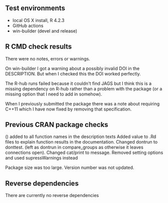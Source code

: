 ## Test environments
* local OS X install, R 4.2.3
* GitHub actions
* win-builder (devel and release)

## R CMD check results
There were no notes, errors or warnings.

On win-builder I got a warning about a possibly invalid DOI in the DESCRIPTION. But when I checked this the DOI worked perfectly. 

The R-hub runs failed because it couldn't find JAGS but I think this is a missing dependency on R-hub rather than a problem with the package (or a missing option that I need to add in somehow).

When I previously submitted the package there was a note about requiring C++11 which I have now fixed by removing that specification.

## Previous CRAN package checks
() added to all function names in the description texts
Added value to .Rd files to explain function results in the documentation.
Changed dontrun to donttest. (left as dontrun in compare_groups as otherwise it leaves
connections open).
Changed cat/print to message.
Removed setting options and used supressWarnings instead

Package size was too large.
Version number was not updated.

## Reverse dependencies
There are currently no reverse dependencies